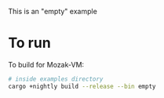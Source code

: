 This is an "empty" example

# To run

To build for Mozak-VM:

```sh
# inside examples directory
cargo +nightly build --release --bin empty
```
